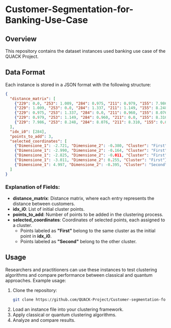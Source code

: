# Customer-Segmentation-for-Banking-Use-Case
## Overview
This repository contains the dataset instances used banking use case of the QUACK Project.
## Data Format
Each instance is stored in a JSON format with the following structure:
```json
{
  "distance_matrix": [
    {"229": 0.0, "253": 1.009, "284": 0.975, "211": 0.979, "155": 7.986},
    {"229": 1.009, "253": 0.0, "284": 1.337, "211": 1.149, "155": 8.248},
    {"229": 0.975, "253": 1.337, "284": 0.0, "211": 0.960, "155": 8.076},
    {"229": 0.979, "253": 1.149, "284": 0.960, "211": 0.0, "155": 8.310},
    {"229": 7.986, "253": 8.248, "284": 8.076, "211": 8.310, "155": 0.0}
  ],
  "idx_i0": [284],
  "points_to_add": 3,
  "selected_coordinates": [
    {"Dimensione_1": -2.721, "Dimensione_2": -0.380, "Cluster": "First"},
    {"Dimensione_1": -2.990, "Dimensione_2": -0.164, "Cluster": "First"},
    {"Dimensione_1": -2.825, "Dimensione_2": -0.011, "Cluster": "First"},
    {"Dimensione_1": -3.011, "Dimensione_2": 0.255, "Cluster": "First"},
    {"Dimensione_1": 4.997, "Dimensione_2": -0.395, "Cluster": "Second"}
  ]
}
```
### Explanation of Fields:
- **distance_matrix**: Distance matrix, where each entry represents the distance between customers.
- **idx_i0**: List of initial cluster points.
- **points_to_add**: Number of points to be added in the clustering process.
- **selected_coordinates**: Coordinates of selected points, each assigned to a cluster.
  - Points labeled as **"First"** belong to the same cluster as the initial point in **idx_i0**.
  - Points labeled as **"Second"** belong to the other cluster.

## Usage
Researchers and practitioners can use these instances to test clustering algorithms and compare performance between classical and quantum approaches. Example usage:

1. Clone the repository:
   ```bash
   git clone https://github.com/QUACK-Project/Customer-segmentation-for-banking-use-case.git
   ```
2. Load an instance file into your clustering framework.
3. Apply classical or quantum clustering algorithms.
4. Analyze and compare results.
